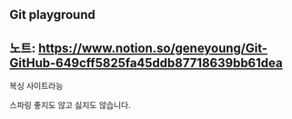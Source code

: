 ## Git playground
노트: https://www.notion.so/geneyoung/Git-GitHub-649cff5825fa45ddb87718639bb61dea
---
복싱 사이트라능

스파링 좋지도 않고 싫지도 않습니다.
